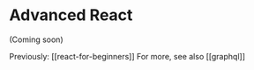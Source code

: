 # Advanced React

(Coming soon)

Previously: [[react-for-beginners]]
For more, see also [[graphql]]

